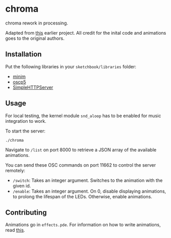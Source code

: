 # chroma
chroma rework in processing.

Adapted from [this](http://macetech.com/blog/node/111) earlier project. All credit for the inital code and animations goes to the original authors.

## Installation
Put the following libraries in your `sketchbook/libraries` folder:
- [minim](code.compartmental.net/tools/minim/)
- [oscp5](www.sojamo.de/libraries/oscP5/)
- [SimpleHTTPServer](http://transfluxus.github.io/SimpleHTTPServer/)

## Usage
For local testing, the kernel module `snd_aloop` has to be enabled for music integration to work.

To start the server:

```
./chroma
```

Navigate to `/list` on port 8000 to retrieve a JSON array of the available animations.

You can send these OSC commands on port 11662 to control the server remotely:

- `/switch`: Takes an integer argument. Switches to the animation with the given id.
- `/enable`: Takes an integer argument. On 0, disable displaying animations, to prolong the lifespan of the LEDs. Otherwise, enable animations.

## Contributing
Animations go in `effects.pde`. For information on how to write animations, read [this](../master/doc/Creating_Effects.md).
